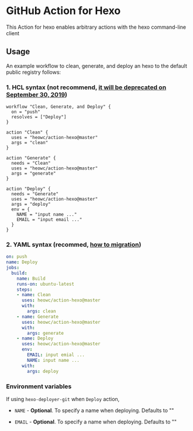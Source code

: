 # GitHub Action for Hexo

This Action for hexo enables arbitrary actions with the hexo command-line client

## Usage

An example workflow to clean, generate, and deploy an hexo to the default public registry follows:

### 1. HCL syntax (not recommend, [it will be deprecated on September 30, 2019](https://help.github.com/en/articles/migrating-github-actions-from-hcl-syntax-to-yaml-syntax#about-the-new-yaml-syntax-for-github-actions))

```hcl
workflow "Clean, Generate, and Deploy" {
  on = "push"
  resolves = ["Deploy"]
}

action "Clean" {
  uses = "heowc/action-hexo@master"
  args = "clean"
}

action "Generate" {
  needs = "Clean"
  uses = "heowc/action-hexo@master"
  args = "generate"
}

action "Deploy" {
  needs = "Generate"
  uses = "heowc/action-hexo@master"
  args = "deploy"
  env = {
    NAME = "input name ..."
    EMAIL = "input email ..."
  }
}
```

### 2. YAML syntax (recommed, [how to migration](https://help.github.com/en/articles/migrating-github-actions-from-hcl-syntax-to-yaml-syntax#converting-workflow-files-in-your-repository-to-yaml-syntax))

```yaml
on: push
name: Deploy
jobs:
  build:
    name: Build
    runs-on: ubuntu-latest
    steps:
    - name: Clean
      uses: heowc/action-hexo@master
      with:
        args: clean
    - name: Generate
      uses: heowc/action-hexo@master
      with:
        args: generate
    - name: Deploy
      uses: heowc/action-hexo@master
      env:
        EMAIL: input emial ...
        NAME: input name ...
      with:
        args: deploy

```
### Environment variables

If using `hexo-deployer-git` when `Deploy` action,

* `NAME` - **Optional**. To specify a name when deploying. Defaults to ""

* `EMAIL` - **Optional**. To specify a name when deploying. Defaults to ""